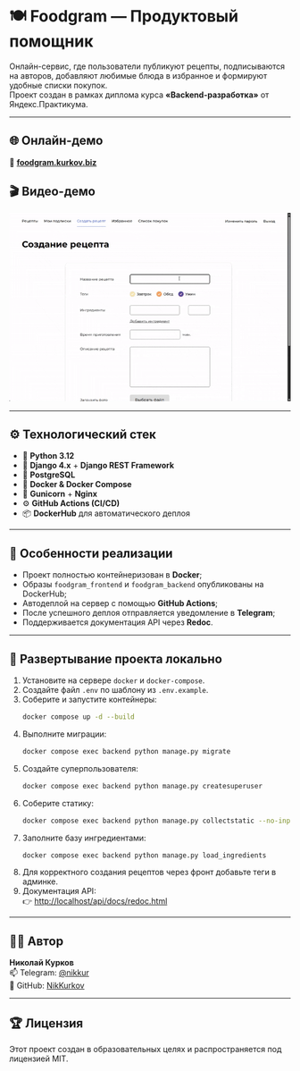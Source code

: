 # 🍽️ Foodgram — Продуктовый помощник

Онлайн-сервис, где пользователи публикуют рецепты, подписываются на авторов, добавляют любимые блюда в избранное и формируют удобные списки покупок.  
Проект создан в рамках диплома курса **«Backend-разработка»** от Яндекс.Практикума.

---

## 🌐 Онлайн-демо
🔗 **[foodgram.kurkov.biz](https://foodgram.kurkov.biz/)**

## 🎬 Видео-демо
<p align="center">
  <a href="https://vimeo.com/1128971020" target="_blank">
    <img src="assets/demo.gif" alt="Смотреть демо на Vimeo" width="640">
  </a>
</p>

---

## ⚙️ Технологический стек

- 🐍 **Python 3.12**
- 🌿 **Django 4.x** + **Django REST Framework**
- 🐘 **PostgreSQL**
- 🐳 **Docker & Docker Compose**
- 🧩 **Gunicorn** + **Nginx**
- ⚙️ **GitHub Actions (CI/CD)**
- 📦 **DockerHub** для автоматического деплоя

---

## 🚀 Особенности реализации

- Проект полностью контейнеризован в **Docker**;
- Образы `foodgram_frontend` и `foodgram_backend` опубликованы на DockerHub;
- Автодеплой на сервер с помощью **GitHub Actions**;
- После успешного деплоя отправляется уведомление в **Telegram**;
- Поддерживается документация API через **Redoc**.

---

## 🧭 Развертывание проекта локально

1. Установите на сервере `docker` и `docker-compose`.
2. Создайте файл `.env` по шаблону из `.env.example`.
3. Соберите и запустите контейнеры:
   ```bash
   docker compose up -d --build
   ```
4. Выполните миграции:
   ```bash
   docker compose exec backend python manage.py migrate
   ```
5. Создайте суперпользователя:
   ```bash
   docker compose exec backend python manage.py createsuperuser
   ```
6. Соберите статику:
   ```bash
   docker compose exec backend python manage.py collectstatic --no-input
   ```
7. Заполните базу ингредиентами:
   ```bash
   docker compose exec backend python manage.py load_ingredients
   ```
8. Для корректного создания рецептов через фронт добавьте теги в админке.
9. Документация API:  
   👉 [http://localhost/api/docs/redoc.html](http://localhost/api/docs/redoc.html)

---

## 👨‍💻 Автор

**Николай Курков**  
📫 Telegram: [@nikkur](https://t.me/nikkur)  
📘 GitHub: [NikKurkov](https://github.com/NikKurkov)

---

## 🏆 Лицензия

Этот проект создан в образовательных целях и распространяется под лицензией MIT.
